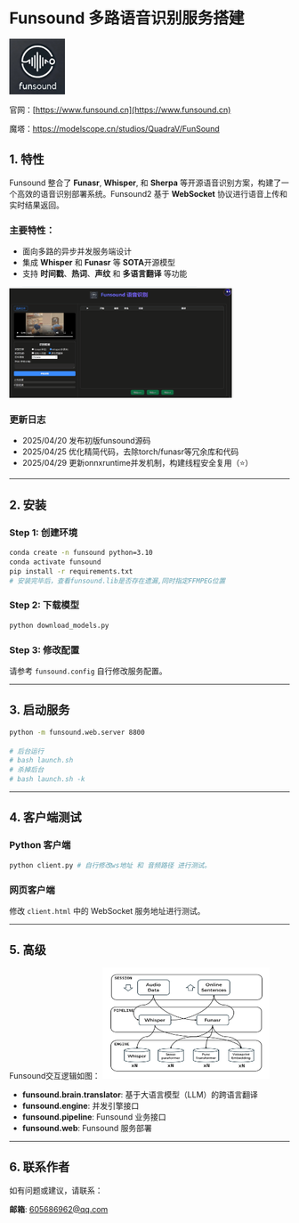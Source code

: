 

# Funsound 多路语音识别服务搭建
<img src="./img/logo.png" alt="Funsound Logo" width="100" height="100">

官网：[https://www.funsound.cn](https://www.funsound.cn)

魔塔：https://modelscope.cn/studios/QuadraV/FunSound

## 1. 特性

Funsound 整合了 **Funasr**, **Whisper**, 和 **Sherpa** 等开源语音识别方案，构建了一个高效的语音识别部署系统。Funsound2 基于 **WebSocket** 协议进行语音上传和实时结果返回。

### 主要特性：
- 面向多路的异步并发服务端设计
- 集成 **Whisper** 和 **Funasr** 等 **SOTA**开源模型
- 支持 **时间戳**、**热词**、**声纹** 和 **多语言翻译** 等功能

<img src="./img/demo.gif" alt="Demo" width="400" height="200">


### 更新日志
- 2025/04/20 发布初版funsound源码
- 2025/04/25 优化精简代码，去除torch/funasr等冗余库和代码
- 2025/04/29 更新onnxruntime并发机制，构建线程安全复用（⭐）
---

## 2. 安装

### Step 1: 创建环境
```bash
conda create -n funsound python=3.10
conda activate funsound
pip install -r requirements.txt
# 安装完毕后，查看funsound.lib是否存在遗漏,同时指定FFMPEG位置
```

### Step 2: 下载模型
```bash
python download_models.py
```

### Step 3: 修改配置
请参考 `funsound.config` 自行修改服务配置。

---

## 3. 启动服务

```bash
python -m funsound.web.server 8800

# 后台运行
# bash launch.sh
# 杀掉后台
# bash launch.sh -k
```

---

## 4. 客户端测试

### Python 客户端
```bash
python client.py # 自行修改ws地址 和 音频路径 进行测试。
```

### 网页客户端
修改 `client.html` 中的 WebSocket 服务地址进行测试。

---

## 5. 高级
Funsound交互逻辑如图：
<img src="./img/framework.png" alt="Funsound Framework" width="300" height="200">

- **funsound.brain.translator**: 基于大语言模型（LLM）的跨语言翻译
- **funsound.engine**: 并发引擎接口
- **funsound.pipeline**: Funsound 业务接口
- **funsound.web**: Funsound 服务部署

---

## 6. 联系作者

如有问题或建议，请联系：

**邮箱**: [605686962@qq.com](mailto:605686962@qq.com)

